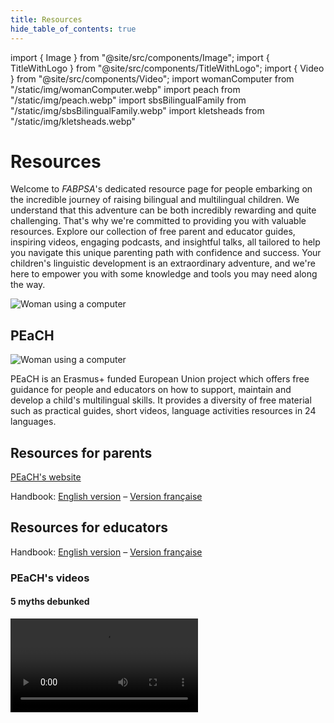 ```yaml
---
title: Resources
hide_table_of_contents: true
---
```


import { Image } from "@site/src/components/Image";
import { TitleWithLogo } from "@site/src/components/TitleWithLogo";
import { Video } from "@site/src/components/Video";
import womanComputer from "/static/img/womanComputer.webp"
import peach from "/static/img/peach.webp"
import sbsBilingualFamily from "/static/img/sbsBilingualFamily.webp"
import kletsheads from "/static/img/kletsheads.webp"

<TitleWithLogo>

# Resources

</TitleWithLogo>

Welcome to <em>FABPSA</em>'s dedicated resource page for people embarking on the incredible journey of raising bilingual and multilingual children. We understand that this adventure can be both incredibly rewarding and quite challenging. That's why we're committed to providing you with valuable resources. Explore our collection of free parent and educator guides, inspiring videos, engaging podcasts, and insightful talks, all tailored to help you navigate this unique parenting path with confidence and success. Your children's linguistic development is an extraordinary adventure, and we're here to empower you with some knowledge and tools you may need along the way.

<Image src={womanComputer} alt="Woman using a computer" width={550} height={367} />

## PEaCH

<Image src={peach} alt="Woman using a computer" width={450} height={139} />

PEaCH is an Erasmus+ funded European Union project which offers free guidance for people and educators on how to support, maintain and develop a child's multilingual skills. It provides a diversity of free material such as practical guides, short videos, language activities resources in 24 languages.

<div style={{ maxWidth: "700px", margin: "32px auto" }} className="frame textCenter">

## Resources for parents

[PEaCH's website](https://bilingualfamily.eu/resources-for-parents/?__cf_chl_tk=FUTrdjmW6i0IyS.AzUXjtde_VAsarF8YyOu.nl61Lis-1694155902-0-gaNycGzNDdA)

Handbook: [English version](https://bilingualfamily.eu/wp-content/uploads/2020/11/PEaCH-Handbook-eng-rev3.pdf) – [Version française](https://bilingualfamily.eu/wp-content/uploads/2020/12/PEaCH-Handbook-fr-rev3.pdf)

</div>

<div style={{ maxWidth: "700px", margin: "32px auto" }} className="frame textCenter">

## Resources for educators

Handbook: [English version](https://bilingualfamily.eu/Resources/PEaCH%20for%20educators.pdf) – [Version française](https://bilingualfamily.eu/Resources/FR_PEaCH%20for%20educators.pdf)

</div>

### PEaCH's videos

#### 5 myths debunked

<Video src="https://youtube.com/embed/FHA0SRimMeo" />

#### 5 tips to keep your child motivated

<Video src="https://youtube.com/embed/wI5qDvMbQus" />

#### 5 tips on introducing your language

<Video src="https://youtube.com/embed/jJMwPmLB4ZA" />

#### Choosing a family language strategy

<Video src="https://youtube.com/embed/PeO3XxHojJM" />

#### 5 tips for language learning in everyday life

<Video src="https://youtube.com/embed/f_FZSeeOojE" />

## Talks about bilingualism

#### Bilingualism Matters: Myths and Facts about Early Bilingual Development | Mileidis Gort

<Video src="https://youtube.com/embed/i9L9-wtRjmo" />

#### Creating bilingual minds | Naja Ferjan Ramirez | TEDxLjubljana

<Video src="https://youtube.com/embed/Bp2Fvkt-TRM" />

## Podcasts

### SBS – My Bilingual Family

<a style={{ display: "block", width: "350px", margin: "0 auto" }} href="https://www.sbs.com.au/audio/podcast/my-bilingual-family">
<Image src={sbsBilingualFamily} alt="SBS bilingual family podcast" width={350} height={197} />
</a>

Join host Dr Elaine Laforteza to hear the stories of families struggling with passing on language, and get helpful advice and practical tips from experts including speech pathologists and linguists. Raising children bilingually in English-dominant countries requires persistence and resourcefulness, especially if your mother language is not widely spoken. But it's worth the effort because the benefits for kids are immeasurable.

Listen to My Bilingual family at [sbs.com.au/audio/podcast/my-bilingual-family](https://www.sbs.com.au/audio/podcast/my-bilingual-family) or wherever you get your podcasts!

### Kletsheads

<a style={{ display: "block", width: "350px", margin: "0 auto" }} href="https://kletsheadspodcast.org/">
<Image src={kletsheads} alt="Kletsheads podcast" width={350} height={157} />
</a>

Dr. Sharon Unsworth, a linguist and mom of two bilingual kids, created this podcast for parents and professionals. Together with fellow experts, they delve into the science behind language development in bilingual children. We find the practical tips, real-life stories from kids, parents, and professionals truly inspiring.

Listen to Kletsheads at [kletsheadspodcast.org](https://kletsheadspodcast.org/) or wherever you get your podcasts!

